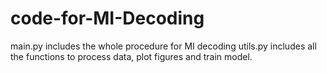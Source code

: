 # code-for-MI-Decoding
main.py includes the whole procedure for MI decoding
utils.py includes all the functions to process data, plot figures and train model.
